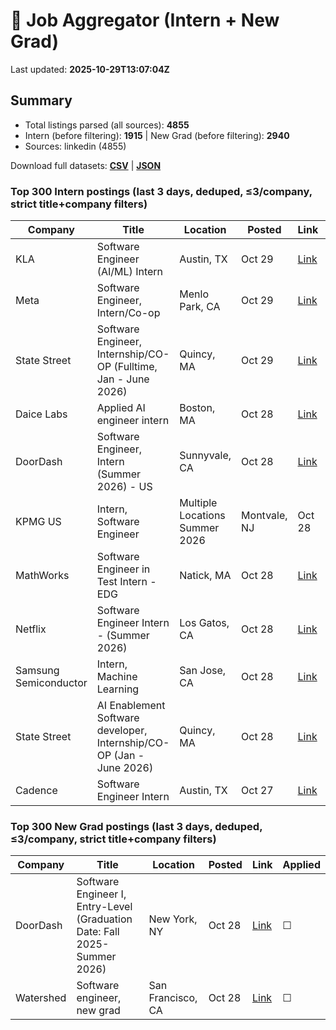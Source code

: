 # 🔎 Job Aggregator (Intern + New Grad)

Last updated: **2025-10-29T13:07:04Z**

## Summary
- Total listings parsed (all sources): **4855**
- Intern (before filtering): **1915** | New Grad (before filtering): **2940**
- Sources: linkedin (4855)

Download full datasets: **[CSV](data/jobs.csv)** | **[JSON](data/jobs.json)**

### Top 300 Intern postings (last 3 days, deduped, ≤3/company, strict title+company filters)
| Company | Title | Location | Posted | Link | Applied |
|---|---|---|---|---|---|
| KLA | Software Engineer (AI/ML) Intern | Austin, TX | Oct 29 | [Link](https://www.linkedin.com/jobs/view/software-engineer-ai-ml-intern-at-kla-4318993072?position=4&pageNum=2&refId=yIAkS4qk9bYzwULYFQsuUw%3D%3D&trackingId=a8LeHCBcff2qH6gwOTLeZQ%3D%3D) | ☐ |
| Meta | Software Engineer, Intern/Co-op | Menlo Park, CA | Oct 29 | [Link](https://www.linkedin.com/jobs/view/software-engineer-intern-co-op-at-meta-4299543513?position=2&pageNum=5&refId=KCTSU3n5iNL6QaWzD1P%2B2Q%3D%3D&trackingId=2PifkFubSHbEbBekd3vYcQ%3D%3D) | ☐ |
| State Street | Software Engineer, Internship/CO-OP (Fulltime, Jan - June 2026) | Quincy, MA | Oct 29 | [Link](https://www.linkedin.com/jobs/view/software-engineer-internship-co-op-fulltime-jan-june-2026-at-state-street-4308430649?position=1&pageNum=0&refId=UxTDQ7JS9t9IY3BClBZN4Q%3D%3D&trackingId=ncoHywJ%2BLjshrW8TjE5DUw%3D%3D) | ☐ |
| Daice Labs | Applied AI engineer intern | Boston, MA | Oct 28 | [Link](https://www.linkedin.com/jobs/view/applied-ai-engineer-intern-at-daice-labs-4332880331?position=3&pageNum=0&refId=b6VfmbiJNjLw1IrNRW0JGA%3D%3D&trackingId=Ygv2yl84jorO2frhgK2fGw%3D%3D) | ☐ |
| DoorDash | Software Engineer, Intern (Summer 2026) - US | Sunnyvale, CA | Oct 28 | [Link](https://www.linkedin.com/jobs/view/software-engineer-intern-summer-2026-us-at-doordash-4310064416?position=1&pageNum=2&refId=r0S4VGfCb%2BrmYkn8Df2HTw%3D%3D&trackingId=WHMQbgb0ft5AetLPNOlzzQ%3D%3D) | ☐ |
| KPMG US | Intern, Software Engineer | Multiple Locations Summer 2026 | Montvale, NJ | Oct 28 | [Link](https://www.linkedin.com/jobs/view/intern-software-engineer-multiple-locations-summer-2026-at-kpmg-us-4319551932?position=8&pageNum=2&refId=bhnScwIN9vFGEfRaCpcuJw%3D%3D&trackingId=5k70uc7bTD9RgMQatypc%2Bw%3D%3D) | ☐ |
| MathWorks | Software Engineer in Test Intern - EDG | Natick, MA | Oct 28 | [Link](https://www.linkedin.com/jobs/view/software-engineer-in-test-intern-edg-at-mathworks-4318900487?position=4&pageNum=7&refId=EXXVk3mAEfM3vXWxxKNWOA%3D%3D&trackingId=ElVHDePXw0b1EcxHSjB9hg%3D%3D) | ☐ |
| Netflix | Software Engineer Intern - (Summer 2026) | Los Gatos, CA | Oct 28 | [Link](https://www.linkedin.com/jobs/view/software-engineer-intern-summer-2026-at-netflix-4308798892?position=10&pageNum=2&refId=%2FA%2BiOiqVBCNBZO8yjj5Aog%3D%3D&trackingId=kz5r0i1aI44VfMmyjcF8BA%3D%3D) | ☐ |
| Samsung Semiconductor | Intern, Machine Learning | San Jose, CA | Oct 28 | [Link](https://www.linkedin.com/jobs/view/intern-machine-learning-at-samsung-semiconductor-4319393294?position=1&pageNum=0&refId=38sMdE2%2BTe96tiRODMpRgw%3D%3D&trackingId=prekHAoR7h%2BYqegL1iHlCA%3D%3D) | ☐ |
| State Street | AI Enablement Software developer, Internship/CO-OP (Jan - June 2026) | Quincy, MA | Oct 28 | [Link](https://www.linkedin.com/jobs/view/ai-enablement-software-developer-internship-co-op-jan-june-2026-at-state-street-4305694673?position=8&pageNum=0&refId=b6VfmbiJNjLw1IrNRW0JGA%3D%3D&trackingId=y9Mw7%2FxkrdI8ERdbrAbTzQ%3D%3D) | ☐ |
| Cadence | Software Engineer Intern | Austin, TX | Oct 27 | [Link](https://www.linkedin.com/jobs/view/software-engineer-intern-at-cadence-4319175168?position=9&pageNum=2&refId=bKV%2B1qWjkPBFPzgu226lVg%3D%3D&trackingId=1y2Mh2597fx8OVYreMUUFQ%3D%3D) | ☐ |

### Top 300 New Grad postings (last 3 days, deduped, ≤3/company, strict title+company filters)
| Company | Title | Location | Posted | Link | Applied |
|---|---|---|---|---|---|
| DoorDash | Software Engineer I, Entry-Level (Graduation Date: Fall 2025-Summer 2026) | New York, NY | Oct 28 | [Link](https://www.linkedin.com/jobs/view/software-engineer-i-entry-level-graduation-date-fall-2025-summer-2026-at-doordash-4309202141?position=8&pageNum=5&refId=Pu0ha5O15CmKRLLhcfCagA%3D%3D&trackingId=HzXyxiYE8SVG4hS%2FXGIIPw%3D%3D) | ☐ |
| Watershed | Software engineer, new grad | San Francisco, CA | Oct 28 | [Link](https://www.linkedin.com/jobs/view/software-engineer-new-grad-at-watershed-4301383584?position=8&pageNum=2&refId=ZXfUUzblsGxmeVkYClfxvA%3D%3D&trackingId=0K3D%2BoJyr%2BwWXiAaChEqEg%3D%3D) | ☐ |
